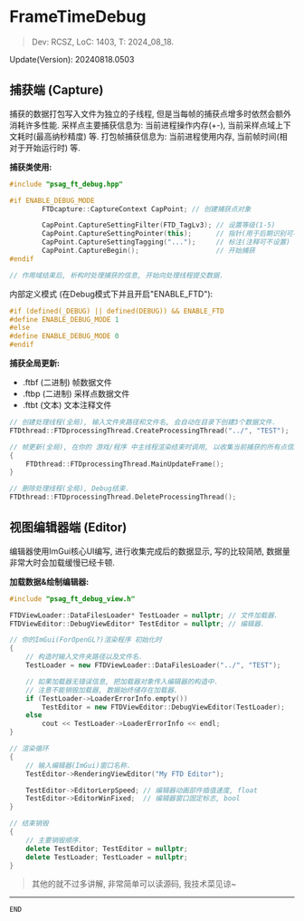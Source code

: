 # FrameTimeDebug
> Dev: RCSZ, LoC: 1403, T: 2024_08_18.

Update(Version): 20240818.0503

## 捕获端 (Capture)

捕获的数据打包写入文件为独立的子线程, 但是当每帧的捕获点增多时依然会额外消耗许多性能. 采样点主要捕获信息为: 当前进程操作内存(+-), 当前采样点域上下文耗时(最高纳秒精度) 等. 打包帧捕获信息为: 当前进程使用内存, 当前帧时间(相对于开始运行时) 等.

__捕获类使用:__
```cpp
#include "psag_ft_debug.hpp"
```
```cpp
#if ENABLE_DEBUG_MODE
		FTDcapture::CaptureContext CapPoint; // 创建捕获点对象

		CapPoint.CaptureSettingFilter(FTD_TagLv3); // 设置等级(1-5)
		CapPoint.CaptureSettingPointer(this);      // 指针(用于后期识别可不设置)
		CapPoint.CaptureSettingTagging("...");     // 标注(注释可不设置)
		CapPoint.CaptureBegin();                   // 开始捕获
#endif

// 作用域结束后, 析构时处理捕获的信息, 开始向处理线程提交数据.
```
内部定义模式 (在Debug模式下并且开启"ENABLE_FTD"):
```cpp
#if (defined(_DEBUG) || defined(DEBUG)) && ENABLE_FTD
#define ENABLE_DEBUG_MODE 1
#else
#define ENABLE_DEBUG_MODE 0
#endif
```

__捕获全局更新:__

- .ftbf (二进制) 帧数据文件
- .ftbp (二进制) 采样点数据文件
- .ftbt (文本) 文本注释文件

```cpp
// 创建处理线程(全局), 输入文件夹路径和文件名, 会自动在目录下创建3个数据文件.
FTDthread::FTDprocessingThread.CreateProcessingThread("../", "TEST");

// 帧更新(全局), 在你的 游戏/程序 中主线程渲染结束时调用, 以收集当前捕获的所有点信息.
{
	FTDthread::FTDprocessingThread.MainUpdateFrame();
}

// 删除处理线程(全局), Debug结束.
FTDthread::FTDprocessingThread.DeleteProcessingThread();
```

## 视图编辑器端 (Editor)

编辑器使用ImGui核心UI编写, 进行收集完成后的数据显示, 写的比较简陋, 数据量非常大时会加载缓慢已经卡顿.

__加载数据&绘制编辑器:__
```cpp
#include "psag_ft_debug_view.h"
```
```cpp
FTDViewLoader::DataFilesLoader* TestLoader = nullptr; // 文件加载器.
FTDViewEditor::DebugViewEditor* TestEditor = nullptr; // 编辑器.

// 你的ImGui(ForOpenGL?)渲染程序 初始化时
{
    // 构造时输入文件夹路径以及文件名.
    TestLoader = new FTDViewLoader::DataFilesLoader("../", "TEST");

    // 如果加载器无错误信息, 把加载器对象传入编辑器的构造中.
    // 注意不能销毁加载器, 数据始终储存在加载器.
    if (TestLoader->LoaderErrorInfo.empty())
	    TestEditor = new FTDViewEditor::DebugViewEditor(TestLoader);
    else
	    cout << TestLoader->LoaderErrorInfo << endl;
}

// 渲染循环
{
    // 输入编辑器(ImGui)窗口名称.
    TestEditor->RenderingViewEditor("My FTD Editor");

    TestEditor->EditorLerpSpeed; // 编辑器动画部件插值速度, float
    TestEditor->EditorWinFixed;  // 编辑器窗口固定标志, bool
}

// 结束销毁
{
    // 主要销毁顺序.
    delete TestEditor; TestEditor = nullptr;
    delete TestLoader; TestLoader = nullptr;
}
```

> 其他的就不过多讲解, 非常简单可以读源码, 我技术菜见谅~
---
```END```